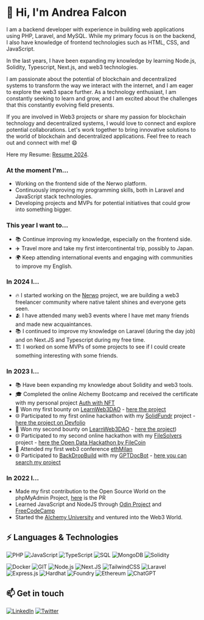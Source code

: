 # 👋 Hi, I'm Andrea Falcon

I am a backend developer with experience in building web applications using PHP, Laravel, and MySQL. While my primary focus is on the backend, I also have knowledge of frontend technologies such as HTML, CSS, and JavaScript.

In the last years, I have been expanding my knowledge by learning Node.js, Solidity, Typescript, Next.js, and web3 technologies.

I am passionate about the potential of blockchain and decentralized systems to transform the way we interact with the internet, and I am eager to explore the web3 space further. As a technology enthusiast, I am constantly seeking to learn and grow, and I am excited about the challenges that this constantly evolving field presents.

If you are involved in Web3 projects or share my passion for blockchain technology and decentralized systems, I would love to connect and explore potential collaborations. Let's work together to bring innovative solutions to the world of blockchain and decentralized applications. Feel free to reach out and connect with me! 😄

Here my Resume: [Resume 2024](https://drive.google.com/file/d/1nl0l15tfWuKppH5t5PYAc30Sc98ekbGO/view).

### At the moment I'm...
- Working on the frontend side of the Nerwo platform.
- Continuously improving my programming skills, both in Laravel and JavaScript stack technologies.
- Developing projects and MVPs for potential initiatives that could grow into something bigger.

### This year I want to...
- 📚 Continue improving my knowledge, especially on the frontend side.
- ✈️ Travel more and take my first intercontinental trip, possibly to Japan.
- 🌍 Keep attending international events and engaging with communities to improve my English.

### In 2024 I...
- 🔥 I started working on the [Nerwo](https://nerwo.xyz) project, we are building a web3 freelancer community where native talent shines and everyone gets seen.
- 🫂 I have attended many web3 events where I have met many friends and made new acquaintances.
- 📚 I continued to improve my knowledge on Laravel (during the day job) and on Next.JS and Typescript during my free time.
- 🏗️ I worked on some MVPs of some projects to see if I could create something interesting with some friends.

### In 2023 I...
- 📚 Have been expanding my knowledge about Solidity and web3 tools.
- 🎓 Completed the online Alchemy Bootcamp and received the certificate with my personal project [Auth with NFT](https://github.com/falconandrea/auth-with-nft)
- 🥇 Won my first bounty on [LearnWeb3DAO](https://learnweb3.io/) - [here the project](https://github.com/falconandrea/azuki-nft-list)
- 🌐 Participated to my first online hackathon with my [SolidFundr](https://github.com/falconandrea/SolidFundr) project - [here the project on Devfolio](https://devfolio.co/projects/solidfundr-81b3)
- 🥇 Won my second bounty on [LearnWeb3DAO](https://learnweb3.io/) - [here the project](https://github.com/falconandrea/Web3-Roulette-Game))
- 🌐 Participated to my second online hackathon with my [FileSolvers](https://github.com/falconandrea/FileSolvers) project - [here the Open Data Hackathon by FileCoin](https://www.encode.club/open-data-hack)
- 🤝 Attended my first web3 conference [ethMilan](https://www.ethmilan.xyz/)
- 🌐 Participated to [BackDropBuild](https://backdropbuild.com/) with my [GPTDocBot](https://github.com/falconandrea/GPTDocBot) - [here you can search my project](https://backdropbuild.com/v2/directory)

### In 2022 I...
- Made my first contribution to the Open Source World on the phpMyAdmin Project, [here](https://github.com/phpmyadmin/phpmyadmin/pull/17665) is the PR
- Learned JavaScript and NodeJS through [Odin Project](https://www.theodinproject.com/) and [FreeCodeCamp](https://www.freecodecamp.org/)
- Started the [Alchemy University](https://university.alchemy.com/) and ventured into the Web3 World.

## ⚡ Languages & Technologies

![PHP](https://img.shields.io/badge/php-%23777BB4.svg?logo=php&logoColor=white)
![JavaScript](https://img.shields.io/badge/javascript-%23323330.svg?logo=javascript&logoColor=%23F7DF1E)
![TypeScript](https://img.shields.io/badge/typescript-%23323330.svg?logo=typescript&logoColor=%23F7DF1E)
![SQL](https://img.shields.io/badge/mysql-%2300f.svg?logo=mysql&logoColor=white)
![MongoDB](https://img.shields.io/badge/MongoDB-%234ea94b.svg?logo=mongodb&logoColor=white)
![Solidity](https://img.shields.io/badge/Solidity-%23363636.svg?logo=solidity&logoColor=white)

![Docker](https://img.shields.io/badge/docker-%230db7ed.svg?logo=docker&logoColor=white)
![GIT](https://img.shields.io/badge/git-%23F05033.svg?logo=git&logoColor=white)
![Node.js](https://img.shields.io/badge/node.js-6DA55F?logo=node.js&logoColor=white)
![Next.JS](https://img.shields.io/badge/Next-black?logo=next.js&logoColor=white)
![TailwindCSS](https://img.shields.io/badge/tailwindcss-%2338B2AC.svg?&logo=tailwind-css&logoColor=white)
![Laravel](https://img.shields.io/badge/laravel-%23FF2D20.svg?logo=laravel&logoColor=white)
![Express.js](https://img.shields.io/badge/express.js-%23404d59.svg?logo=express&logoColor=%2361DAFB)
![Hardhat](https://img.shields.io/badge/-Hardhat-000?&logo=Hardhat)
![Foundry](https://img.shields.io/badge/-Foundry-000?&logo=Foundry)
![Ethereum](https://img.shields.io/badge/Ethereum-3C3C3D?logo=Ethereum&logoColor=white)
![ChatGPT](https://img.shields.io/badge/chatGPT-74aa9c?logo=openai)

## 📫 Get in touch

[![LinkedIn](https://img.shields.io/badge/LinkedIn-0077B5?style=for-the-badge&logo=linkedin&logoColor=white)](https://www.linkedin.com/in/andrea-falcon-fullstack-developer/)
[![Twitter](https://img.shields.io/badge/Twitter-1DA1F2?style=for-the-badge&logo=twitter&logoColor=white)](https://twitter.com/AndreaFalconIT)

<!---
falconandrea/falconandrea is a ✨ special ✨ repository because its `README.md` (this file) appears on your GitHub profile.
You can click the Preview link to take a look at your changes.
--->
